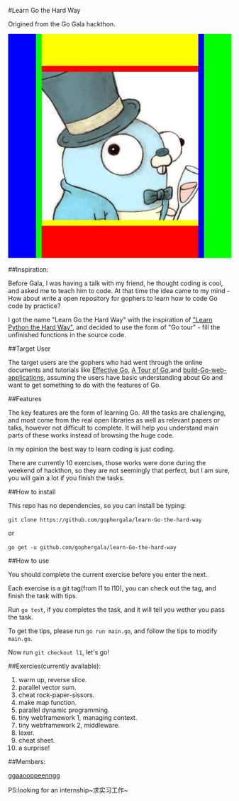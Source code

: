 #Learn Go the Hard Way

Origined from the Go Gala hackthon.

![img](res/m.jpg)

##Inspiration:

Before Gala, I was having a talk with my friend, he thought coding is cool, and asked me to teach him to code.
At that time the idea came to my mind - How about write a open repository for gophers to learn how to code Go code by practice?

I got the name "Learn Go the Hard Way" with the inspiration of ["Learn Python the Hard Way"](http://learnpythonthehardway.org/), and decided to use the form of "Go tour" -
fill the unfinished functions in the source code.

##Target User

The target users are the gophers who had went through the online documents and tutorials like [Effective Go](https://golang.org/doc/effective_go.html), [A Tour of Go](https://tour.golang.org/welcome/1),and [build-Go-web-applications](https://github.com/astaxie/build-web-application-with-golang), assuming the users have basic understanding about Go and want to get something to do with the features of Go.

##Features

The key features are the form of learning Go.
All the tasks are challenging, and most come from the real open libraries as well as relevant papers or talks, however not difficult to complete. It will help you understand main parts of these works instead of browsing the huge code.

In my opinion the best way to learn coding is just coding.

There are currently 10 exercises, those works were done during the weekend of hackthon, so they are not seemingly that perfect, but I am sure, you will gain a lot if you finish the tasks.

##How to install

This repo has no dependencies, so you can install be typing:

`git clone https://github.com/gophergala/learn-Go-the-hard-way`

or

`go get -u github.com/gophergala/learn-Go-the-hard-way`

##How to use

You should complete the current exercise before you enter the next.

Each exercise is a git tag(from l1 to l10), you can check out the tag, and finish the task with tips.

Run `go test`, if you completes the task, and it will tell you wether you pass the task.

To get the tips, please run `go run main.go`, and follow the tips to modify `main.go`.

Now run `git checkout l1`, let's go!

##Exercies(currently available):

1.  warm up, reverse slice.
2.  parallel vector sum.
3.  cheat rock-paper-sissors.
4.  make map function.
5.  parallel dynamic programming.
6.  tiny webframework 1, managing context.
7.  tiny webframework 2, middleware.
8.  lexer.
9.  cheat sheet.
10. a surprise!

##Members:

[ggaaooppeenngg](https://github.com/ggaaooppeenngg)

PS:looking for an internship~求实习工作~


